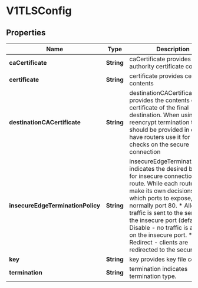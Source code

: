 
# V1TLSConfig

## Properties
Name | Type | Description | Notes
------------ | ------------- | ------------- | -------------
**caCertificate** | **String** | caCertificate provides the cert authority certificate contents |  [optional]
**certificate** | **String** | certificate provides certificate contents |  [optional]
**destinationCACertificate** | **String** | destinationCACertificate provides the contents of the ca certificate of the final destination.  When using reencrypt termination this file should be provided in order to have routers use it for health checks on the secure connection |  [optional]
**insecureEdgeTerminationPolicy** | **String** | insecureEdgeTerminationPolicy indicates the desired behavior for insecure connections to a route. While each router may make its own decisions on which ports to expose, this is normally port 80.  * Allow - traffic is sent to the server on the insecure port (default) * Disable - no traffic is allowed on the insecure port. * Redirect - clients are redirected to the secure port. |  [optional]
**key** | **String** | key provides key file contents |  [optional]
**termination** | **String** | termination indicates termination type. | 




